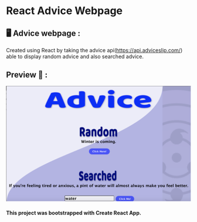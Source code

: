 # React Advice Webpage

## 🖥 Advice webpage :

Created using React by taking the advice api(https://api.adviceslip.com/) able to display random advice and also searched advice.

## Preview 🔎 :

![alt text](https://github.com/JenniferSmith007/React_Advice/blob/main/src/Component/Images/preview.png?raw=true)

#### This project was bootstrapped with Create React App.

